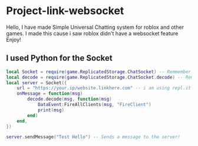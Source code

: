 # Project-link-websocket

Hello, I have made Simple Universal Chatting system for roblox and other games.
I made this cause i saw roblox didn't have a websocket feature Enjoy!

## I used Python for the Socket

```lua
local Socket = require(game.ReplicatedStorage.ChatSocket) -- Remmember to rename the path to the ChatSocket
local decode = require(game.ReplicatedStorage.ChatSocket.decode) -- Remmember to rename the path to the decoder
local server = Socket({
	url = "https://your.ip/website.linkhere.com" -- i am using repl.it for mine,
	onMessage = function(msg)
		decode.decode(msg, function(msg)
			DataEvent:FireAllClients(msg, "FireClient")
			print(msg)
		end)
	end,
})

server.sendMessage("Test Hello") -- Sends a message to the server!
```
